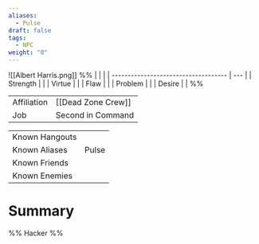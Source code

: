 ```yaml
---
aliases:
  - Pulse
draft: false
tags:
  - NPC
weight: "0"
---
```

![[Albert Harris.png]]
%%
|                                      |     |
| ------------------------------------ | --- |
| <span class="leftTH">Strength</span> |     |
| <span class="leftTH">Virtue</span>   |     |
| <span class="leftTH">Flaw</span>     |     |
| <span class="leftTH">Problem</span>  |     |
| <span class="leftTH">Desire</span>   |     |
%%

|                                         |                    |
| --------------------------------------- | ------------------ |
| <span class="leftTH">Affiliation</span> | [[Dead Zone Crew]] |
| <span class="leftTH">Job</span>         | Second in Command  |

|                                            |        |
| ------------------------------------------ | ------ |
| <span class="leftTH">Known Hangouts</span> |        |
| <span class="leftTH">Known Aliases</span>  | Pulse  |
| <span class="leftTH">Known Friends</span>  |        |
| <span class="leftTH">Known Enemies</span>  |        |
# Summary
%%
Hacker
%%